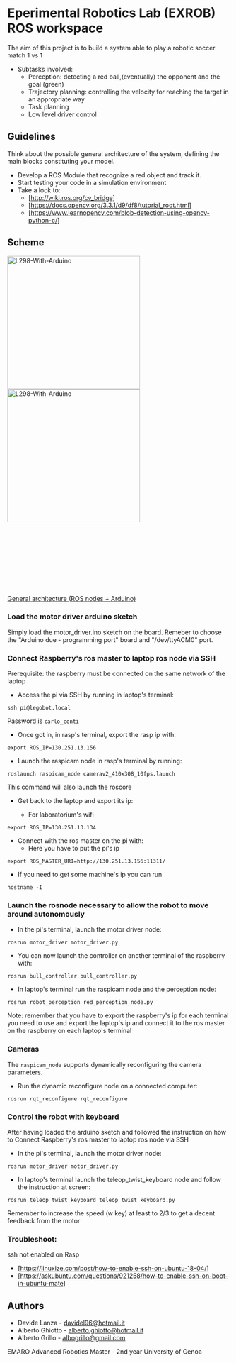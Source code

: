 # Eperimental Robotics Lab (EXROB) ROS workspace 

The aim of this project is to build a system able to play a robotic soccer match 1 vs 1
- Subtasks involved:
   - Perception: detecting a red ball,(eventually) the opponent and the goal (green)
   - Trajectory planning: controlling the velocity for reaching the target in an appropriate way
   - Task planning
   - Low level driver control

## Guidelines

Think about the possible general architecture of the system, defining the main blocks constituting your model.
- Develop a ROS Module that recognize a red object and track it.
- Start testing your code in a simulation environment
- Take a look to:
   - [http://wiki.ros.org/cv_bridge]
   - [https://docs.opencv.org/3.3.1/d9/df8/tutorial_root.html]
   - [https://www.learnopencv.com/blob-detection-using-opencv-python-c/]

## Scheme

<img src="https://github.com/Davidelanz/exrob_asmt2/blob/master/docu/L298N-Block-Diagram.png" alt="L298-With-Arduino" height="300px">

<img src="https://github.com/Davidelanz/exrob_asmt2/blob/master/docu/L298-With-Arduino.png" alt="L298-With-Arduino" height="300px">

<object data="https://github.com/Davidelanz/exrob_asmt2/blob/master/docu/scheme.pdf" type="application/pdf" width="700px" height="700px">
    <embed src="https://github.com/Davidelanz/exrob_asmt2/blob/master/docu/scheme.pdf">
        <p>
           <a href="https://github.com/Davidelanz/exrob_asmt2/blob/master/docu/scheme.pdf"> 
              General architecture (ROS nodes + Arduino)
           </a>
         </p>
    </embed>
</object>

### Load the motor driver arduino sketch
Simply load the motor_driver.ino sketch on the board. Remeber to choose the "Arduino due - programming port" board and "/dev/ttyACM0" port.

### Connect Raspberry's ros master to laptop ros node via SSH 
Prerequisite: the raspberry must be connected on the same network of the laptop

- Access the pi via SSH by running in laptop's terminal:

``` ssh pi@legobot.local ```

Password is ```carlo_conti```

- Once got in, in rasp's terminal, export the rasp ip with:

 ``` export ROS_IP=130.251.13.156 ```

- Launch the raspicam node in rasp's terminal by running:

``` roslaunch raspicam_node camerav2_410x308_10fps.launch ```

This command will also launch the roscore 

- Get back to the laptop and export its ip:

   - For laboratorium's wifi

``` export ROS_IP=130.251.13.134 ``` 


- Connect with the ros master on the pi with:
 	- Here you have to put the pi's ip

``` export ROS_MASTER_URI=http://130.251.13.156:11311/ ```


- If you need to get some machine's ip you can run

``` hostname -I ```


### Launch the rosnode necessary to allow the robot to move around autonomously


- In the pi's terminal, launch the motor driver node:

``` rosrun motor_driver motor_driver.py ```

- You can now launch the controller on another terminal of the raspberry with:

``` rosrun bull_controller bull_controller.py ```

- In laptop's terminal run the raspicam node and the perception node:



``` rosrun robot_perception red_perception_node.py ```


Note: remember that you have to export the raspberry's ip for each terminal you need to use and export the laptop's ip and connect it to the ros master on the raspberry on each laptop's terminal



### Cameras

The ```raspicam_node``` supports dynamically reconfiguring the camera parameters.

- Run the dynamic reconfigure node on a connected computer:

``` rosrun rqt_reconfigure rqt_reconfigure ```

### Control the robot with keyboard
After having loaded the arduino sketch and followed the instruction on how to Connect Raspberry's ros master to laptop ros node via SSH

- In the pi's terminal, launch the motor driver node:

``` rosrun motor_driver motor_driver.py ```

- In laptop's terminal launch the teleop_twist_keyboard node and follow the instruction at screen:

``` rosrun teleop_twist_keyboard teleop_twist_keyboard.py ```

Remember to increase the speed (w key) at least to 2/3 to get a decent feedback from the motor






### Troubleshoot:
ssh not enabled on Rasp 
   - [https://linuxize.com/post/how-to-enable-ssh-on-ubuntu-18-04/]
   - [https://askubuntu.com/questions/921258/how-to-enable-ssh-on-boot-in-ubuntu-mate]





## Authors
* Davide Lanza       - davidel96@hotmail.it
* Alberto Ghiotto    - alberto.ghiotto@hotmail.it
* Alberto Grillo     - albogrillo@gmail.com



EMARO Advanced Robotics Master - 2nd year
University of Genoa
